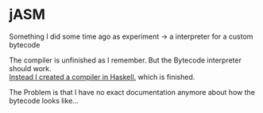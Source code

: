 # jASM
Something I did some time ago as experiment -> a interpreter for a custom bytecode

The compiler is unfinished as I remember. But the Bytecode interpreter should work.  
[Instead I created a compiler in Haskell.](https://github.com/aligator/jASMc) which is finished.

The Problem is that I have no exact documentation anymore about how the bytecode looks like...
